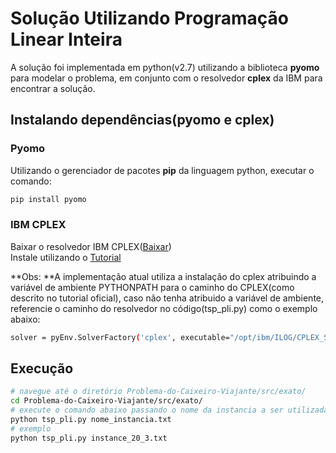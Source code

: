# Solução Utilizando Programação Linear Inteira
A solução foi implementada em python(v2.7) utilizando a biblioteca **pyomo** para modelar o problema, em conjunto com o resolvedor **cplex** da IBM para encontrar a solução.

## Instalando dependências(pyomo e cplex)
### Pyomo
Utilizando o gerenciador de pacotes **pip** da linguagem python, executar o comando:
```sh
pip install pyomo
```

### IBM CPLEX
Baixar o resolvedor IBM CPLEX([Baixar](https://www.ibm.com/developerworks/br/downloads/ws/ilogcplex/index.html "Aqui"))<br />
Instale utilizando o [Tutorial](https://www.ibm.com/support/knowledgecenter/SSSA5P_12.7.1/ilog.odms.cplex.help/CPLEX/GettingStarted/topics/set_up/Python_setup.html "Tutorial")

**Obs: **A implementação atual utiliza a instalação do cplex atribuindo a variável de ambiente PYTHONPATH para o caminho do CPLEX(como descrito no tutorial oficial), caso não tenha atribuido a variável de ambiente, referencie o caminho do resolvedor no código(tsp_pli.py) como o exemplo abaixo:
```sh
solver = pyEnv.SolverFactory('cplex', executable="/opt/ibm/ILOG/CPLEX_Studio_Community129/cplex/bin/x86-64_linux/cplex")

```
## Execução

```sh
# navegue até o diretório Problema-do-Caixeiro-Viajante/src/exato/
cd Problema-do-Caixeiro-Viajante/src/exato/
# execute o comando abaixo passando o nome da instancia a ser utilizada
python tsp_pli.py nome_instancia.txt
# exemplo
python tsp_pli.py instance_20_3.txt
```

